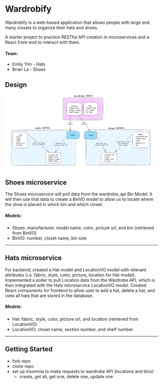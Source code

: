 # Wardrobify
Wardrobify is a web-based application that allows people with large and many closets to organize their hats and shoes.

A starter project to practice RESTful API creation in microservices and a React front-end to interact with them.

#### Team:

* Emily Yim - Hats
* Brian La - Shoes

## Design
![Img](wardrobify_diagram.png)

## Shoes microservice
The Shoes microservice will poll data from the wardrobe_api Bin Model. It will then use that data to create a BinVO model to allow us to locate where the shoe is placed in which bin and which closet.
##### Models:
* Shoes: manufacturer, model name, color, picture url, and bin (retrieved from BinVO)
* BinVO: number, closet name, bin size

---

## Hats microservice
For backend, created a Hat model and LocationVO model with relevant attributes (i.e. fabric, style, color, picture, location for Hat model). Implemented a poller to pull Location data from the Wardrobe API, which is then integrated with the Hats microservice LocationVO model. Created React components for frontend to allow user to add a hat, delete a hat, and view all hats that are stored in the database.
##### Models:
* Hat: fabric, style, color, picture url, and location (retrieved from LocationVO)
* LocationVO: closet name, section number, and shelf number

---
## Getting Started
* fork repo
* clone repo
* set up insomnia to make requests to wardrobe API (locations and bins)
    * create, get all, get one, delete one, update one
